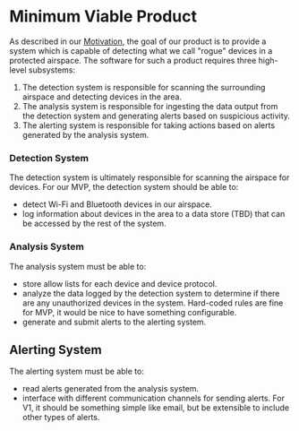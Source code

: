 # Minimum Viable Product

As described in our [Motivation](./Abstract.pdf), the goal of our product is to
provide a system which is capable of detecting what we call "rogue" devices in
a protected airspace.  The software for such a product requires three high-level
subsystems:

1. The detection system is responsible for scanning the surrounding airspace
   and detecting devices in the area. 
2. The analysis system is responsible for ingesting the data output from the
   detection system and generating alerts based on suspicious activity. 
3. The alerting system is responsible for taking actions based on alerts
   generated by the analysis system.

### Detection System

The detection system is ultimately responsible for scanning the airspace for
devices. For our MVP, the detection system should be able to:

- detect Wi-Fi and Bluetooth devices in our airspace.
- log information about devices in the area to a data store (TBD) that can be
  accessed by the rest of the system.


### Analysis System

The analysis system must be able to:

- store allow lists for each device and device protocol.
- analyze the data logged by the detection system to determine if there are any
  unauthorized devices in the system. Hard-coded rules are fine for MVP, it
  would be nice to have something configurable.
- generate and submit alerts to the alerting system.

## Alerting System

The alerting system must be able to:

- read alerts generated from the analysis system.
- interface with different communication channels for sending alerts. For V1,
  it should be something simple like email, but be extensible to include other
  types of alerts.
